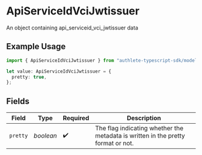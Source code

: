 # ApiServiceIdVciJwtissuer

An object containing api_serviceid_vci_jwtissuer data

## Example Usage

```typescript
import { ApiServiceIdVciJwtissuer } from "authlete-typescript-sdk/models";

let value: ApiServiceIdVciJwtissuer = {
  pretty: true,
};
```

## Fields

| Field                                                                             | Type                                                                              | Required                                                                          | Description                                                                       |
| --------------------------------------------------------------------------------- | --------------------------------------------------------------------------------- | --------------------------------------------------------------------------------- | --------------------------------------------------------------------------------- |
| `pretty`                                                                          | *boolean*                                                                         | :heavy_check_mark:                                                                | The flag indicating whether the metadata is written in the pretty<br/>format or not.<br/> |